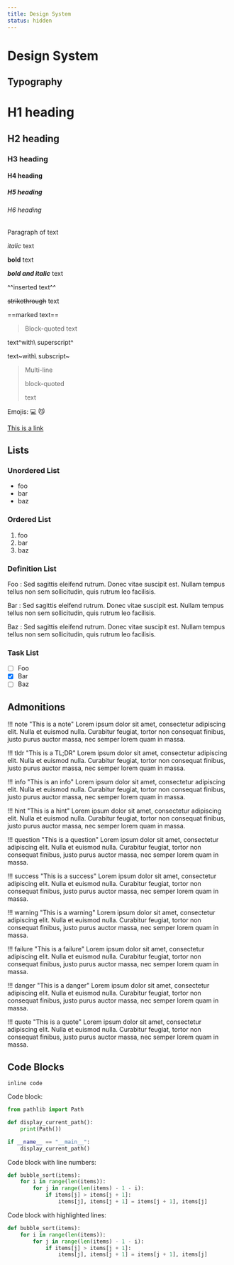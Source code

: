 ```yaml
---
title: Design System
status: hidden
---
```


# Design System

## Typography

# H1 heading

## H2 heading

### H3 heading

#### H4 heading

##### H5 heading

###### H6 heading

Paragraph of text

_italic_ text

**bold** text

**_bold and italic_** text

^^inserted text^^

~~strikethrough~~ text

==marked text==

> Block-quoted text

text^with\ superscript^

text~with\ subscript~

> Multi-line
>
> block-quoted
>
> text

Emojis: 💻 😼

[This is a link](https://romain-clement.net)

## Lists

### Unordered List

- foo
- bar
- baz

### Ordered List

1. foo
2. bar
3. baz

### Definition List

Foo
:   Sed sagittis eleifend rutrum. Donec vitae suscipit est. Nullam tempus
    tellus non sem sollicitudin, quis rutrum leo facilisis.

Bar
:   Sed sagittis eleifend rutrum. Donec vitae suscipit est. Nullam tempus
    tellus non sem sollicitudin, quis rutrum leo facilisis.

Baz
:   Sed sagittis eleifend rutrum. Donec vitae suscipit est. Nullam tempus
    tellus non sem sollicitudin, quis rutrum leo facilisis.

### Task List

- [ ] Foo
- [x] Bar
- [ ] Baz

## Admonitions

!!! note "This is a note"
    Lorem ipsum dolor sit amet, consectetur adipiscing elit. Nulla et euismod
    nulla. Curabitur feugiat, tortor non consequat finibus, justo purus auctor
    massa, nec semper lorem quam in massa.

!!! tldr "This is a TL;DR"
    Lorem ipsum dolor sit amet, consectetur adipiscing elit. Nulla et euismod
    nulla. Curabitur feugiat, tortor non consequat finibus, justo purus auctor
    massa, nec semper lorem quam in massa.

!!! info "This is an info"
    Lorem ipsum dolor sit amet, consectetur adipiscing elit. Nulla et euismod
    nulla. Curabitur feugiat, tortor non consequat finibus, justo purus auctor
    massa, nec semper lorem quam in massa.

!!! hint "This is a hint"
    Lorem ipsum dolor sit amet, consectetur adipiscing elit. Nulla et euismod
    nulla. Curabitur feugiat, tortor non consequat finibus, justo purus auctor
    massa, nec semper lorem quam in massa.

!!! question "This is a question"
    Lorem ipsum dolor sit amet, consectetur adipiscing elit. Nulla et euismod
    nulla. Curabitur feugiat, tortor non consequat finibus, justo purus auctor
    massa, nec semper lorem quam in massa.

!!! success "This is a success"
    Lorem ipsum dolor sit amet, consectetur adipiscing elit. Nulla et euismod
    nulla. Curabitur feugiat, tortor non consequat finibus, justo purus auctor
    massa, nec semper lorem quam in massa.

!!! warning "This is a warning"
    Lorem ipsum dolor sit amet, consectetur adipiscing elit. Nulla et euismod
    nulla. Curabitur feugiat, tortor non consequat finibus, justo purus auctor
    massa, nec semper lorem quam in massa.

!!! failure "This is a failure"
    Lorem ipsum dolor sit amet, consectetur adipiscing elit. Nulla et euismod
    nulla. Curabitur feugiat, tortor non consequat finibus, justo purus auctor
    massa, nec semper lorem quam in massa.

!!! danger "This is a danger"
    Lorem ipsum dolor sit amet, consectetur adipiscing elit. Nulla et euismod
    nulla. Curabitur feugiat, tortor non consequat finibus, justo purus auctor
    massa, nec semper lorem quam in massa.

!!! quote "This is a quote"
    Lorem ipsum dolor sit amet, consectetur adipiscing elit. Nulla et euismod
    nulla. Curabitur feugiat, tortor non consequat finibus, justo purus auctor
    massa, nec semper lorem quam in massa.

## Code Blocks

`inline code`

Code block:

```python
from pathlib import Path

def display_current_path():
    print(Path())

if __name__ == "__main__":
    display_current_path()
```

Code block with line numbers:

``` python linenums="1"
def bubble_sort(items):
    for i in range(len(items)):
        for j in range(len(items) - 1 - i):
            if items[j] > items[j + 1]:
                items[j], items[j + 1] = items[j + 1], items[j]
```

Code block with highlighted lines:

``` python hl_lines="2 3"
def bubble_sort(items):
    for i in range(len(items)):
        for j in range(len(items) - 1 - i):
            if items[j] > items[j + 1]:
                items[j], items[j + 1] = items[j + 1], items[j]
```
